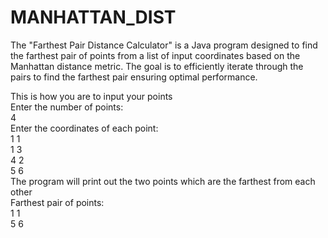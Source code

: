 # MANHATTAN_DIST
The "Farthest Pair Distance Calculator" is a Java program designed to find the farthest pair of points from a list of input coordinates based on the Manhattan distance metric. The goal is to efficiently iterate through the pairs to find the farthest pair ensuring optimal performance.

This is how you are to input your points </br>
    Enter the number of points: </br>
    4 </br>
    Enter the coordinates of each point: </br>
    1 1 </br>
    1 3 </br>
    4 2 </br>
    5 6 </br>
The program will print out the two points which are the farthest from each other </br>
    Farthest pair of points:</br>
    1 1 </br>
    5 6 </br>
